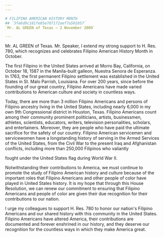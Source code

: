 ```yaml
---
---

# FILIPINO AMERICAN HISTORY MONTH
## `5fe6d9c181fe85e787172aef7a501057`
`Mr. AL GREEN of Texas — 2 November 2009`

---
```



Mr. AL GREEN of Texas. Mr. Speaker, I extend my strong support to H. 
Res. 780, which recognizes and celebrates Filipino American History 
Month in October.

The first Filipino in the United States arrived at Morro Bay, 
California, on October 18, 1587 in the Manila-built galleon, Nuestra 
Senora de Esperanza. In 1763, the first permanent Filipino settlement 
was established in the United States in St. Malo Parrish, Louisiana. 
For over 200 years, since before the founding of our great country, 
Filipino Americans have made varied contributions to American culture 
and society in countless ways.

Today, there are more than 3 million Filipino Americans and persons 
of Filipino ancestry living in the United States, including nearly 
6,000 in my own 9th Congressional district in Houston, Texas. Filipino 
Americans count among their community prominent politicians, artists, 
businessmen, athletes, scientists, educators, writers, television 
personalities, scholars, and entertainers. Moreover, they are people 
who have paid the ultimate sacrifice for the safety of our country. 
Filipino American servicemen and servicewomen have a longstanding 
history of serving in the Armed Services of the United States, from the 
Civil War to the present Iraq and Afghanistan conflicts, including more 
than 250,000 Filipinos who valiantly


fought under the United States flag during World War II.

Notwithstanding their contributions to America, we must continue to 
promote the study of Filipino American history and culture because of 
the important roles that Filipino Americans and other people of color 
have played in United States history. It is my hope that through this 
House Resolution, we can renew our commitment to ensuring that Filipino 
Americans and people of color are given their due recognition for their 
contributions to our nation.

I urge my colleagues to support H. Res. 780 to honor our nation's 
Filipino Americans and our shared history with this community in the 
United States. Filipino Americans have altered America, their 
contributions are documented and forever enshrined in our history, and 
they deserve our recognition for the countless ways in which they make 
America great.